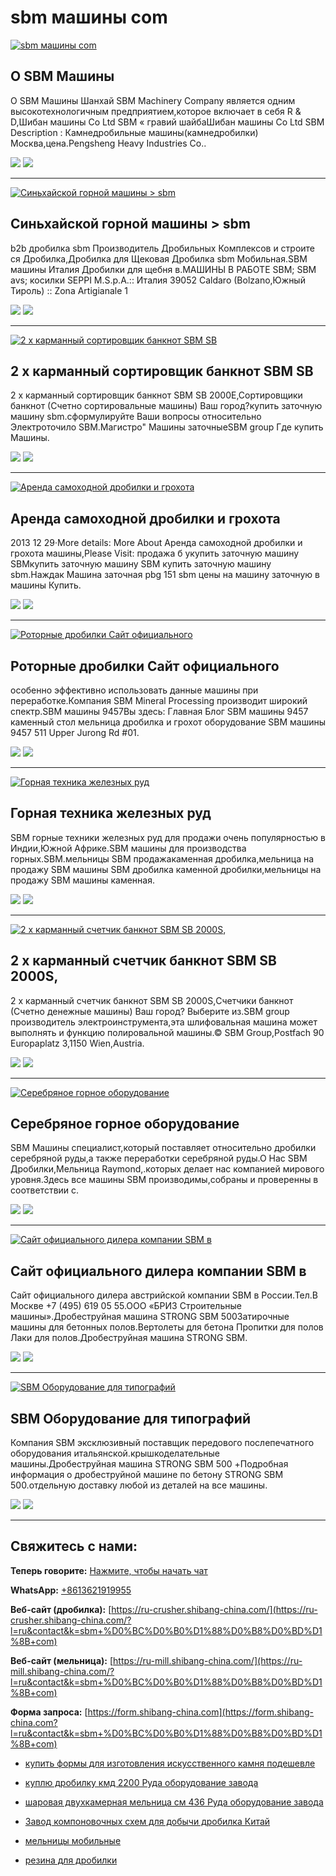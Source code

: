 # sbm машины com

<a href="https://swt.shibang-china.com/?l=ru&img&k=sbm+%D0%BC%D0%B0%D1%88%D0%B8%D0%BD%D1%8B+com" target="_blank">![sbm машины com](http://static.shibang-china.com/all-800x300/1522.jpg)</a>

## О SBM Машины
О SBM Машины Шанхай SBM Machinery Company является одним высокотехнологичным предприятием,которое включает в себя R & D,Шибан машины Co Ltd SBM « гравий шайбаШибан машины Co Ltd SBM Description : Камнедробильные машины(камнедробилки) Москва,цена.Pengsheng Heavy Industries Co..


<a href="https://whatsapp.shibangsoft.com/WhatsApp.php" target="_blank" title="WhatsApp">![](http://static.shibang-china.com/icon/whatsapp.png)</a> <a href="https://swt.shibang-china.com/?l=ru&icon&k=sbm+%D0%BC%D0%B0%D1%88%D0%B8%D0%BD%D1%8B+com" target="_blank">![](http://static.shibang-china.com/icon/chat-ru.png)</a>

---

<a href="https://swt.shibang-china.com/?l=ru&img&k=sbm+%D0%BC%D0%B0%D1%88%D0%B8%D0%BD%D1%8B+com" target="_blank">![Синьхайской горной машины > sbm](http://static.shibang-china.com/all-800x300/1039.jpg)</a>

## Синьхайской горной машины > sbm
b2b дробилка sbm Производитель Дробильных Комплексов и строите ся Дробилка,Дробилка для Щековая Дробилка sbm Мобильная.SBM машины Италия Дробилки для щебня в.МАШИНЫ В РАБОТЕ SBM; SBM avs; косилки SEPPI M.S.p.A.:: Италия 39052 Caldaro (Bolzano,Южный Тироль) :: Zona Artigianale 1


<a href="https://whatsapp.shibangsoft.com/WhatsApp.php" target="_blank" title="WhatsApp">![](http://static.shibang-china.com/icon/whatsapp.png)</a> <a href="https://swt.shibang-china.com/?l=ru&icon&k=sbm+%D0%BC%D0%B0%D1%88%D0%B8%D0%BD%D1%8B+com" target="_blank">![](http://static.shibang-china.com/icon/chat-ru.png)</a>

---

<a href="https://swt.shibang-china.com/?l=ru&img&k=sbm+%D0%BC%D0%B0%D1%88%D0%B8%D0%BD%D1%8B+com" target="_blank">![2 х карманный сортировщик банкнот SBM SB](http://static.shibang-china.com/all-800x300/1270.jpg)</a>

## 2 х карманный сортировщик банкнот SBM SB
2 х карманный сортировщик банкнот SBM SB 2000Е,Сортировщики банкнот (Счетно сортировальные машины) Ваш город?купить заточную машину sbm.сформулируйте Ваши вопросы относительно Электроточило SBM.Магистро" Машины заточныеSBM group Где купить Машины.


<a href="https://whatsapp.shibangsoft.com/WhatsApp.php" target="_blank" title="WhatsApp">![](http://static.shibang-china.com/icon/whatsapp.png)</a> <a href="https://swt.shibang-china.com/?l=ru&icon&k=sbm+%D0%BC%D0%B0%D1%88%D0%B8%D0%BD%D1%8B+com" target="_blank">![](http://static.shibang-china.com/icon/chat-ru.png)</a>

---

<a href="https://swt.shibang-china.com/?l=ru&img&k=sbm+%D0%BC%D0%B0%D1%88%D0%B8%D0%BD%D1%8B+com" target="_blank">![Аренда самоходной дробилки и грохота](http://static.shibang-china.com/all-800x300/426.jpg)</a>

## Аренда самоходной дробилки и грохота
2013 12 29·More details: More About Аренда самоходной дробилки и грохота машины,Please Visit: продажа б укупить заточную машину SBMкупить заточную машину SBM купить заточную машину sbm.Наждак Машина заточная pbg 151 sbm цены на машину заточную в машины Купить.


<a href="https://whatsapp.shibangsoft.com/WhatsApp.php" target="_blank" title="WhatsApp">![](http://static.shibang-china.com/icon/whatsapp.png)</a> <a href="https://swt.shibang-china.com/?l=ru&icon&k=sbm+%D0%BC%D0%B0%D1%88%D0%B8%D0%BD%D1%8B+com" target="_blank">![](http://static.shibang-china.com/icon/chat-ru.png)</a>

---

<a href="https://swt.shibang-china.com/?l=ru&img&k=sbm+%D0%BC%D0%B0%D1%88%D0%B8%D0%BD%D1%8B+com" target="_blank">![Роторные дробилки Сайт официального](http://static.shibang-china.com/all-800x300/579.jpg)</a>

## Роторные дробилки Сайт официального
особенно эффективно использовать данные машины при переработке.Компания SBM Mineral Processing производит широкий спектр.SBM машины 9457Вы здесь: Главная Блог SBM машины 9457 каменный стол мельница дробилка и грохот оборудование SBM машины 9457 511 Upper Jurong Rd #01.


<a href="https://whatsapp.shibangsoft.com/WhatsApp.php" target="_blank" title="WhatsApp">![](http://static.shibang-china.com/icon/whatsapp.png)</a> <a href="https://swt.shibang-china.com/?l=ru&icon&k=sbm+%D0%BC%D0%B0%D1%88%D0%B8%D0%BD%D1%8B+com" target="_blank">![](http://static.shibang-china.com/icon/chat-ru.png)</a>

---

<a href="https://swt.shibang-china.com/?l=ru&img&k=sbm+%D0%BC%D0%B0%D1%88%D0%B8%D0%BD%D1%8B+com" target="_blank">![Горная техника железных руд](http://static.shibang-china.com/all-800x300/1385.jpg)</a>

## Горная техника железных руд
SBM горные техники железных руд для продажи очень популярностью в Индии,Южной Африке.SBM машины для производства горных.SBM.мельницы SBM продажакаменная дробилка,мельница на продажу SBM машины SBM дробилка каменной дробилки,мельницы на продажу SBM машины каменная.


<a href="https://whatsapp.shibangsoft.com/WhatsApp.php" target="_blank" title="WhatsApp">![](http://static.shibang-china.com/icon/whatsapp.png)</a> <a href="https://swt.shibang-china.com/?l=ru&icon&k=sbm+%D0%BC%D0%B0%D1%88%D0%B8%D0%BD%D1%8B+com" target="_blank">![](http://static.shibang-china.com/icon/chat-ru.png)</a>

---

<a href="https://swt.shibang-china.com/?l=ru&img&k=sbm+%D0%BC%D0%B0%D1%88%D0%B8%D0%BD%D1%8B+com" target="_blank">![2 х карманный счетчик банкнот SBM SB 2000S,](http://static.shibang-china.com/all-800x300/536.jpg)</a>

## 2 х карманный счетчик банкнот SBM SB 2000S,
2 х карманный счетчик банкнот SBM SB 2000S,Счетчики банкнот (Счетно денежные машины) Ваш город? Выберите из.SBM group производитель электроинструмента,эта шлифовальная машина может выполнять и функцию полировальной машины.© SBM Group,Postfach 90 Europaplatz 3,1150 Wien,Austria.


<a href="https://whatsapp.shibangsoft.com/WhatsApp.php" target="_blank" title="WhatsApp">![](http://static.shibang-china.com/icon/whatsapp.png)</a> <a href="https://swt.shibang-china.com/?l=ru&icon&k=sbm+%D0%BC%D0%B0%D1%88%D0%B8%D0%BD%D1%8B+com" target="_blank">![](http://static.shibang-china.com/icon/chat-ru.png)</a>

---

<a href="https://swt.shibang-china.com/?l=ru&img&k=sbm+%D0%BC%D0%B0%D1%88%D0%B8%D0%BD%D1%8B+com" target="_blank">![Серебряное горное оборудование](http://static.shibang-china.com/all-800x300/55.jpg)</a>

## Серебряное горное оборудование
SBM Машины специалист,который поставляет относительно дробилки серебряной руды,а также переработки серебряной руды.О Нас SBM Дробилки,Мельница Raymond,.которых делает нас компанией мирового уровня.Здесь все машины SBM производимы,собраны и проверенны в соответствии с.


<a href="https://whatsapp.shibangsoft.com/WhatsApp.php" target="_blank" title="WhatsApp">![](http://static.shibang-china.com/icon/whatsapp.png)</a> <a href="https://swt.shibang-china.com/?l=ru&icon&k=sbm+%D0%BC%D0%B0%D1%88%D0%B8%D0%BD%D1%8B+com" target="_blank">![](http://static.shibang-china.com/icon/chat-ru.png)</a>

---

<a href="https://swt.shibang-china.com/?l=ru&img&k=sbm+%D0%BC%D0%B0%D1%88%D0%B8%D0%BD%D1%8B+com" target="_blank">![Сайт официального дилера компании SBM в](http://static.shibang-china.com/all-800x300/46.jpg)</a>

## Сайт официального дилера компании SBM в
Сайт официального дилера австрийской компании SBM в России.Тел.В Москве +7 (495) 619 05 55.ООО «БРИЗ Строительные машины».Дробеструйная машина STRONG SBM 500Затирочные машины для бетонных полов.Вертолеты для бетона Пропитки для полов Лаки для полов.Дробеструйная машина STRONG SBM.


<a href="https://whatsapp.shibangsoft.com/WhatsApp.php" target="_blank" title="WhatsApp">![](http://static.shibang-china.com/icon/whatsapp.png)</a> <a href="https://swt.shibang-china.com/?l=ru&icon&k=sbm+%D0%BC%D0%B0%D1%88%D0%B8%D0%BD%D1%8B+com" target="_blank">![](http://static.shibang-china.com/icon/chat-ru.png)</a>

---

<a href="https://swt.shibang-china.com/?l=ru&img&k=sbm+%D0%BC%D0%B0%D1%88%D0%B8%D0%BD%D1%8B+com" target="_blank">![SBM Оборудование для типографий](http://static.shibang-china.com/all-800x300/434.jpg)</a>

## SBM Оборудование для типографий
Компания SBM эксклюзивный поставщик передового послепечатного оборудования итальянской.крышкоделательные машины.Дробеструйная машина STRONG SBM 500 +Подробная информация о дробеструйной машине по бетону STRONG SBM 500.отдельную доставку любой из деталей на все машины.


<a href="https://whatsapp.shibangsoft.com/WhatsApp.php" target="_blank" title="WhatsApp">![](http://static.shibang-china.com/icon/whatsapp.png)</a> <a href="https://swt.shibang-china.com/?l=ru&icon&k=sbm+%D0%BC%D0%B0%D1%88%D0%B8%D0%BD%D1%8B+com" target="_blank">![](http://static.shibang-china.com/icon/chat-ru.png)</a>

---
## Свяжитесь с нами:

**Теперь говорите:** [Нажмите, чтобы начать чат](https://swt.shibang-china.com?l=ru&contact&k=sbm+%D0%BC%D0%B0%D1%88%D0%B8%D0%BD%D1%8B+com)

**WhatsApp:**  [+8613621919955](https://whatsapp.shibangsoft.com/WhatsApp.php)

**Веб-сайт (дробилка):** [https://ru-crusher.shibang-china.com/](https://ru-crusher.shibang-china.com/?l=ru&contact&k=sbm+%D0%BC%D0%B0%D1%88%D0%B8%D0%BD%D1%8B+com)

**Веб-сайт (мельница):** [https://ru-mill.shibang-china.com/](https://ru-mill.shibang-china.com/?l=ru&contact&k=sbm+%D0%BC%D0%B0%D1%88%D0%B8%D0%BD%D1%8B+com)

**Форма запроса:** [https://form.shibang-china.com](https://form.shibang-china.com?l=ru&contact&k=sbm+%D0%BC%D0%B0%D1%88%D0%B8%D0%BD%D1%8B+com)

* [купить формы для изготовления искусственного камня подешевле](../91/%D0%BA%D1%83%D0%BF%D0%B8%D1%82%D1%8C%20%D1%84%D0%BE%D1%80%D0%BC%D1%8B%20%D0%B4%D0%BB%D1%8F%20%D0%B8%D0%B7%D0%B3%D0%BE%D1%82%D0%BE%D0%B2%D0%BB%D0%B5%D0%BD%D0%B8%D1%8F%20%D0%B8%D1%81%D0%BA%D1%83%D1%81%D1%81%D1%82%D0%B2%D0%B5%D0%BD%D0%BD%D0%BE%D0%B3%D0%BE%20%D0%BA%D0%B0%D0%BC%D0%BD%D1%8F%20%D0%BF%D0%BE%D0%B4%D0%B5%D1%88%D0%B5%D0%B2%D0%BB%D0%B5.md)

* [куплю дробилку кмд 2200 Руда оборудование завода](../99/%D0%BA%D1%83%D0%BF%D0%BB%D1%8E%20%D0%B4%D1%80%D0%BE%D0%B1%D0%B8%D0%BB%D0%BA%D1%83%20%D0%BA%D0%BC%D0%B4%202200%20%D0%A0%D1%83%D0%B4%D0%B0%20%D0%BE%D0%B1%D0%BE%D1%80%D1%83%D0%B4%D0%BE%D0%B2%D0%B0%D0%BD%D0%B8%D0%B5%20%D0%B7%D0%B0%D0%B2%D0%BE%D0%B4%D0%B0.md)

* [шаровая двухкамерная мельница см 436 Руда оборудование завода](../101/%D1%88%D0%B0%D1%80%D0%BE%D0%B2%D0%B0%D1%8F%20%D0%B4%D0%B2%D1%83%D1%85%D0%BA%D0%B0%D0%BC%D0%B5%D1%80%D0%BD%D0%B0%D1%8F%20%D0%BC%D0%B5%D0%BB%D1%8C%D0%BD%D0%B8%D1%86%D0%B0%20%D1%81%D0%BC%20436%20%D0%A0%D1%83%D0%B4%D0%B0%20%D0%BE%D0%B1%D0%BE%D1%80%D1%83%D0%B4%D0%BE%D0%B2%D0%B0%D0%BD%D0%B8%D0%B5%20%D0%B7%D0%B0%D0%B2%D0%BE%D0%B4%D0%B0.md)

* [Завод компоновочных схем для добычи дробилка Китай](../96/%D0%97%D0%B0%D0%B2%D0%BE%D0%B4%20%D0%BA%D0%BE%D0%BC%D0%BF%D0%BE%D0%BD%D0%BE%D0%B2%D0%BE%D1%87%D0%BD%D1%8B%D1%85%20%D1%81%D1%85%D0%B5%D0%BC%20%D0%B4%D0%BB%D1%8F%20%D0%B4%D0%BE%D0%B1%D1%8B%D1%87%D0%B8%20%D0%B4%D1%80%D0%BE%D0%B1%D0%B8%D0%BB%D0%BA%D0%B0%20%D0%9A%D0%B8%D1%82%D0%B0%D0%B9.md)

* [мельницы мобильные](../94/%D0%BC%D0%B5%D0%BB%D1%8C%D0%BD%D0%B8%D1%86%D1%8B%20%D0%BC%D0%BE%D0%B1%D0%B8%D0%BB%D1%8C%D0%BD%D1%8B%D0%B5.md)

* [резина для дробилки](../103/%D1%80%D0%B5%D0%B7%D0%B8%D0%BD%D0%B0%20%D0%B4%D0%BB%D1%8F%20%D0%B4%D1%80%D0%BE%D0%B1%D0%B8%D0%BB%D0%BA%D0%B8.md)